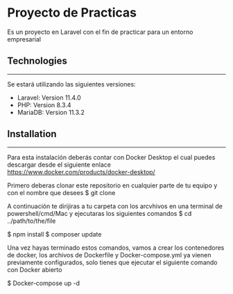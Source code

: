 # Proyecto de Practicas
Es un proyecto en Laravel con el fin de practicar para un entorno empresarial

## Technologies
***
Se estará utilizando las siguientes versiones: 
* Laravel: Version 11.4.0
* PHP: Version 8.3.4
* MariaDB: Version 11.3.2

## Installation
***
Para esta instalación deberás contar con Docker Desktop el cual puedes descargar desde el siguiente enlace
https://www.docker.com/products/docker-desktop/

Primero deberas clonar este repositorio en cualquier parte de tu equipo y con el nombre que desees
$ git clone 

A continuación te dirijiras a tu carpeta con los arcvhivos en una terminal de powershell/cmd/Mac y ejecutaras los siguientes comandos
$ cd ../path/to/the/file

$ npm install
$ composer update

Una vez hayas terminado estos comandos, vamos a crear los contenedores de docker, los archivos de Dockerfile y Docker-compose.yml ya vienen previamente configurados, solo tienes que ejecutar el siguiente comando con Docker abierto

$ Docker-compose up -d

